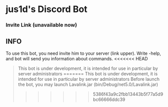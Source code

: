 # jus1d's Discord Bot
### Invite Link (unavailable now)
## INFO
 To use this bot, you need invite him to your server (link upper). Write -help, and bot will send you information about commands.
<<<<<<< HEAD
> This bot is under development, it is intended for use in particular by server administrators
=======
> This bot is under development, it is intended for use in particular by server administrators
Before launch the bot, you may launch Lavalink.jar (bin/Debug/net5.0/Lavalink.jar)
>>>>>>> 5386f43a9c2fbb13443b5f77a5d9bc66666ddc39
